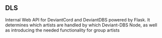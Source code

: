 ## DLS ##
Internal Web API for DeviantCord and DeviantDBS powered by Flask. It determines which artists are handled by which Deviant-DBS Node, as well as introducing the needed functionality for group artists 
